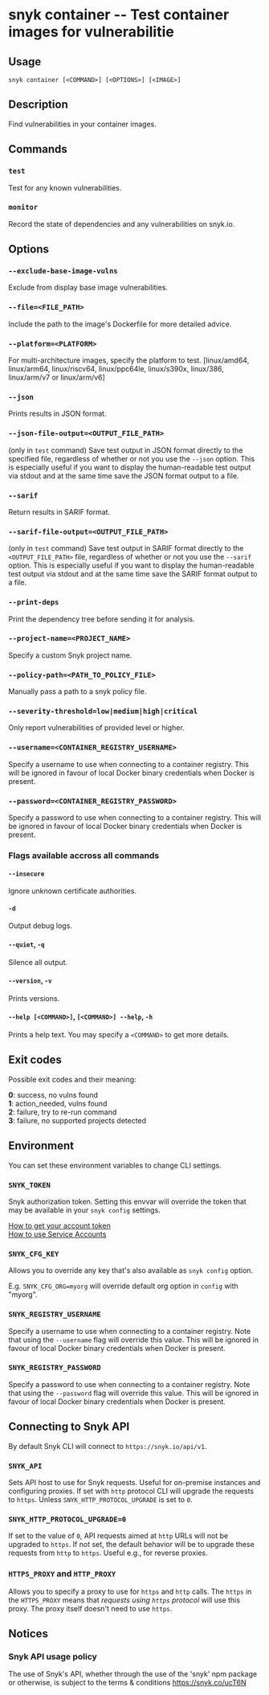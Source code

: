 # snyk container -- Test container images for vulnerabilitie

## Usage

`snyk container [<COMMAND>] [<OPTIONS>] [<IMAGE>]`

## Description

Find vulnerabilities in your container images.

## Commands

### `test`

Test for any known vulnerabilities.

### `monitor`

Record the state of dependencies and any vulnerabilities on snyk.io.

## Options

### `--exclude-base-image-vulns`

Exclude from display base image vulnerabilities.

### `--file=<FILE_PATH>`

Include the path to the image's Dockerfile for more detailed advice.

### `--platform=<PLATFORM>`

For multi-architecture images, specify the platform to test.
[linux/amd64, linux/arm64, linux/riscv64, linux/ppc64le, linux/s390x, linux/386, linux/arm/v7 or linux/arm/v6]

### `--json`

Prints results in JSON format.

### `--json-file-output=<OUTPUT_FILE_PATH>`

(only in `test` command)
Save test output in JSON format directly to the specified file, regardless of whether or not you use the `--json` option.
This is especially useful if you want to display the human-readable test output via stdout and at the same time save the JSON format output to a file.

### `--sarif`

Return results in SARIF format.

### `--sarif-file-output=<OUTPUT_FILE_PATH>`

(only in `test` command)
Save test output in SARIF format directly to the `<OUTPUT_FILE_PATH>` file, regardless of whether or not you use the `--sarif` option.
This is especially useful if you want to display the human-readable test output via stdout and at the same time save the SARIF format output to a file.

### `--print-deps`

Print the dependency tree before sending it for analysis.

### `--project-name=<PROJECT_NAME>`

Specify a custom Snyk project name.

### `--policy-path=<PATH_TO_POLICY_FILE>`

Manually pass a path to a snyk policy file.

### `--severity-threshold=low|medium|high|critical`

Only report vulnerabilities of provided level or higher.

### `--username=<CONTAINER_REGISTRY_USERNAME>`

Specify a username to use when connecting to a container registry. This will be ignored in favour of local Docker binary credentials when Docker is present.

### `--password=<CONTAINER_REGISTRY_PASSWORD>`

Specify a password to use when connecting to a container registry. This will be ignored in favour of local Docker binary credentials when Docker is present.




### Flags available accross all commands

#### `--insecure`

Ignore unknown certificate authorities.

#### `-d`

Output debug logs.

#### `--quiet`, `-q`

Silence all output.

#### `--version`, `-v`

Prints versions.

#### `--help [<COMMAND>]`, `[<COMMAND>] --help`, `-h`

Prints a help text. You may specify a `<COMMAND>` to get more details.




## Exit codes

Possible exit codes and their meaning:

**0**: success, no vulns found<br />
**1**: action_needed, vulns found<br />
**2**: failure, try to re-run command<br />
**3**: failure, no supported projects detected<br />


## Environment

You can set these environment variables to change CLI settings.

### `SNYK_TOKEN`

Snyk authorization token. Setting this envvar will override the token that may be available in your `snyk config` settings.

[How to get your account token](https://snyk.co/ucT6J)<br />
[How to use Service Accounts](https://snyk.co/ucT6L)<br />

### `SNYK_CFG_KEY`

Allows you to override any key that's also available as `snyk config` option.

E.g. `SNYK_CFG_ORG=myorg` will override default org option in `config` with "myorg".

### `SNYK_REGISTRY_USERNAME`

Specify a username to use when connecting to a container registry. Note that using the `--username` flag will
override this value. This will be ignored in favour of local Docker binary credentials when Docker is present.

### `SNYK_REGISTRY_PASSWORD`

Specify a password to use when connecting to a container registry. Note that using the `--password` flag will
override this value. This will be ignored in favour of local Docker binary credentials when Docker is present.

## Connecting to Snyk API

By default Snyk CLI will connect to `https://snyk.io/api/v1`.

### `SNYK_API`

Sets API host to use for Snyk requests. Useful for on-premise instances and configuring proxies. If set with `http` protocol CLI will upgrade the requests to `https`. Unless `SNYK_HTTP_PROTOCOL_UPGRADE` is set to `0`.

### `SNYK_HTTP_PROTOCOL_UPGRADE=0`

If set to the value of `0`, API requests aimed at `http` URLs will not be upgraded to `https`. If not set, the default behavior will be to upgrade these requests from `http` to `https`. Useful e.g., for reverse proxies.

### `HTTPS_PROXY` and `HTTP_PROXY`

Allows you to specify a proxy to use for `https` and `http` calls. The `https` in the `HTTPS_PROXY` means that _requests using `https` protocol_ will use this proxy. The proxy itself doesn't need to use `https`.


## Notices

### Snyk API usage policy

The use of Snyk's API, whether through the use of the 'snyk' npm package or otherwise, is subject to the terms & conditions
https://snyk.co/ucT6N

